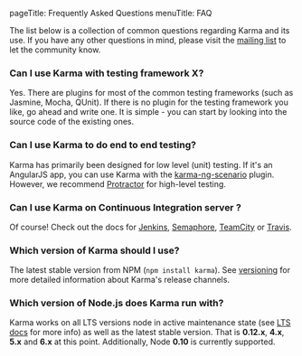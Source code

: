 pageTitle: Frequently Asked Questions
menuTitle: FAQ

The list below is a collection of common questions regarding Karma and its use.
If you have any other questions in mind, please visit the [mailing list] to let the community know.


### Can I use Karma with testing framework X?
Yes. There are plugins for most of the common testing frameworks (such as Jasmine, Mocha, QUnit).
If there is no plugin for the testing framework you like, go ahead and write one. It is simple -
you can start by looking into the source code of the existing ones.


### Can I use Karma to do end to end testing?
Karma has primarily been designed for low level (unit) testing. If it's an AngularJS app, you can
use Karma with the [karma-ng-scenario] plugin. However, we recommend [Protractor] for high-level testing.


### Can I use Karma on Continuous Integration server ?
Of course! Check out the docs for [Jenkins], [Semaphore], [TeamCity] or [Travis].


### Which version of Karma should I use?
The latest stable version from NPM (`npm install karma`). See [versioning] for more detailed information about Karma's release channels.


### Which version of Node.js does Karma run with?
Karma works on all LTS versions node in active maintenance state (see [LTS docs](https://github.com/nodejs/LTS/blob/master/README.md) for more info) as well as the latest stable version. That is **0.12.x**, **4.x**, **5.x** and **6.x** at this point. Additionally, Node **0.10** is currently supported.


[mailing list]: https://groups.google.com/d/forum/karma-users
[karma-ng-scenario]: https://github.com/karma-runner/karma-ng-scenario
[Protractor]: https://github.com/angular/protractor
[Jenkins]: ../plus/jenkins.html
[Semaphore]: ../plus/semaphore.html
[TeamCity]: ../plus/teamcity.html
[Travis]: ../plus/travis.html
[versioning]: ../about/versioning.html
[browsers]: ../config/browsers.html
